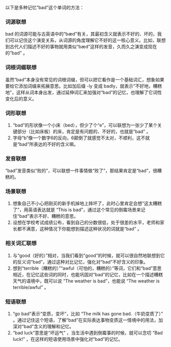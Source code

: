 以下是多种记忆“bad”这个单词的方法：

### 词源联想
bad 的词源可能与古英语中的“bæd”有关，其最初含义就表示不好的、坏的，我们可以记住这个演变关系，从词源的角度理解它不好的这一核心意义。比如，联想到古代人们描述不好的事物就用类似“bæd”这样的发音，久而久之演变成现在的“bad” 。

### 词根词缀联想
虽然“bad”本身没有常见的词根词缀，但可以把它看作是一个基础词汇，想象如果要给它添加词缀来拓展意思。比如加后缀 -ly 变成 badly，就表示“不好地，糟糕地”，这样从词本身出发，通过延伸词汇来加强对“bad”的记忆，也理解了它词性变化后的意义。 

### 词形联想
1. “bad”的形状像一个小床（bed），但少了个“e”，可以联想为一张少了某个关键部分（比如床板）的床，肯定是有问题的、不好的，也就是“bad” 。
2. 字母“b”像一个数字6的反向，6颠倒了就感觉不太对，不顺利，这不就是“bad”所表达的不好的含义嘛。

### 发音联想
“bad”发音类似“败的”，可以联想一件事情做“败了”，那结果肯定是“bad”，很糟糕的。 

### 场景联想
1. 想象自己不小心把刚买的新手机掉地上摔坏了，此时心里肯定会想“这太糟糕了”，用英语表达就是 “This is bad”，通过这个常见的倒霉场景来记住“bad”表示不好、糟糕的意思。
2. 设想在学校考试成绩公布，看到自己的分数很低，处于很差的水平，老师和家长都不满意，这种情况下你能想到描述这种状况的词就是“bad” 。

### 相关词汇联想
1. 与“good（好的）”相对，当我们看到“good”的时候，就可以很自然地联想到它的反义词“bad”，通过这种对比记忆，强化对“bad”不好含义的印象。
2. 想到“terrible（糟糕的）”“awful（可怕的，糟糕的）”等词，它们和“bad”意思相近，在记忆这些词的同时，也能巩固对“bad”的记忆，比如在一个描述糟糕天气的语境中，既可以说 “The weather is bad”，也能说 “The weather is terrible/awful” 。

### 短语联想
1. “go bad”表示“变质，变坏”，比如 “The milk has gone bad.（牛奶变质了）” 。通过记住这个短语，了解“bad”在实际表达事物变质这一情境中的用法，加深对“bad”含义的理解和记忆。
2. “bad luck”意思是“坏运气” ，当生活中遇到倒霉事的时候，就可以念叨 “Bad luck!” ，在这样的短语使用场景中强化对“bad”的记忆。 